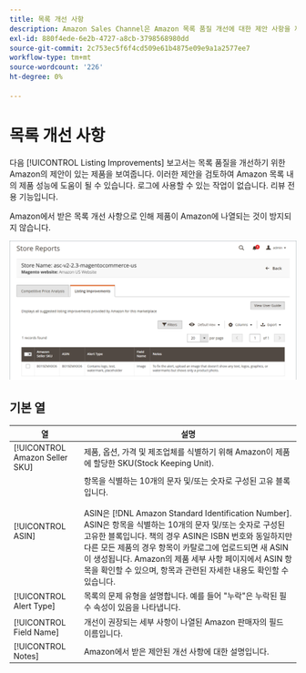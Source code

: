 ```yaml
---
title: 목록 개선 사항
description: Amazon Sales Channel은 Amazon 목록 품질 개선에 대한 제안 사항을 제공하는 목록 개선 보고서를 제공합니다.
exl-id: 880f4ede-6e2b-4727-a8cb-3798568980dd
source-git-commit: 2c753ec5f6f4cd509e61b4875e09e9a1a2577ee7
workflow-type: tm+mt
source-wordcount: '226'
ht-degree: 0%

---
```


# 목록 개선 사항

다음 [!UICONTROL Listing Improvements] 보고서는 목록 품질을 개선하기 위한 Amazon의 제안이 있는 제품을 보여줍니다. 이러한 제안을 검토하여 Amazon 목록 내의 제품 성능에 도움이 될 수 있습니다. 로그에 사용할 수 있는 작업이 없습니다. 리뷰 전용 기능입니다.

Amazon에서 받은 목록 개선 사항으로 인해 제품이 Amazon에 나열되는 것이 방지되지 않습니다.

![목록 개선 사항](assets/amazon-listing-improvements.png)

## 기본 열

| 열 | 설명 |
|--- |--- |
| [!UICONTROL Amazon Seller SKU] | 제품, 옵션, 가격 및 제조업체를 식별하기 위해 Amazon이 제품에 할당한 SKU(Stock Keeping Unit). |
| [!UICONTROL ASIN] | 항목을 식별하는 10개의 문자 및/또는 숫자로 구성된 고유 블록입니다.<br><br>ASIN은 [!DNL Amazon Standard Identification Number]. ASIN은 항목을 식별하는 10개의 문자 및/또는 숫자로 구성된 고유한 블록입니다. 책의 경우 ASIN은 ISBN 번호와 동일하지만 다른 모든 제품의 경우 항목이 카탈로그에 업로드되면 새 ASIN이 생성됩니다. Amazon의 제품 세부 사항 페이지에서 ASIN 항목을 확인할 수 있으며, 항목과 관련된 자세한 내용도 확인할 수 있습니다. |
| [!UICONTROL Alert Type] | 목록의 문제 유형을 설명합니다. 예를 들어 &quot;누락&quot;은 누락된 필수 속성이 있음을 나타냅니다. |
| [!UICONTROL Field Name] | 개선이 권장되는 세부 사항이 나열된 Amazon 판매자의 필드 이름입니다. |
| [!UICONTROL Notes] | Amazon에서 받은 제안된 개선 사항에 대한 설명입니다. |
